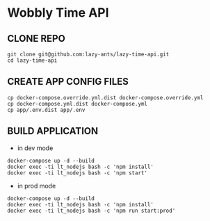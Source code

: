 # Wobbly Time API

## CLONE REPO

```
git clone git@github.com:lazy-ants/lazy-time-api.git
cd lazy-time-api
```

## CREATE APP CONFIG FILES

```
cp docker-compose.override.yml.dist docker-compose.override.yml
cp docker-compose.yml.dist docker-compose.yml
cp app/.env.dist app/.env
```

## BUILD APPLICATION

- in dev mode

```
docker-compose up -d --build
docker exec -ti lt_nodejs bash -c 'npm install'
docker exec -ti lt_nodejs bash -c 'npm start'
```

- in prod mode

```
docker-compose up -d --build
docker exec -ti lt_nodejs bash -c 'npm install'
docker exec -ti lt_nodejs bash -c 'npm run start:prod'
```
